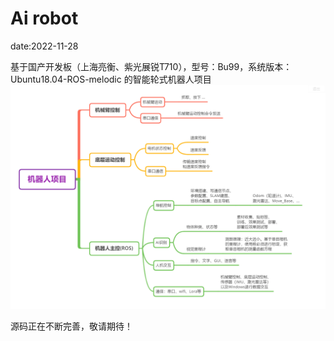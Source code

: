 # Ai robot 
date:2022-11-28

基于国产开发板（上海亮衡、紫光展锐T710），型号：Bu99，系统版本：Ubuntu18.04-ROS-melodic 的智能轮式机器人项目
![image](https://github.com/xinqian01/robot/blob/main/%E6%9C%BA%E5%99%A8%E4%BA%BA%E9%A1%B9%E7%9B%AE.png)

源码正在不断完善，敬请期待！
